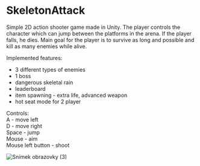 # SkeletonAttack
Simple 2D action shooter game made in Unity. The player controls the character which can jump between the platforms in the arena. If the player falls, he dies. Main goal for the player is to survive as long and possible and kill as many enemies while alive.
 
Implemented features:<br/>
 - 3 different types of enemies<br/>
 - 1 boss<br/>
 - dangerous skeletal rain<br/>
 - leaderboard<br/>
 - item spawning - extra life, advanced weapon<br/>
 - hot seat mode for 2 player<br/>

 Controls:<br/>
  A - move left<br/>
  D - move right<br/>
  Space - jump<br/>
  Mouse - aim<br/>
  Mouse left button - shoot<br/>
  

![Snímek obrazovky (3)](https://user-images.githubusercontent.com/57239556/110343225-8e584d00-802c-11eb-86c9-93040381da94.png)
